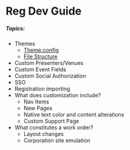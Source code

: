 # Reg Dev Guide

##### Topics:

- Themes
  - [Theme.config](theme_config/README.md)
  - [File Structure](file_structure/README.md)
- Custom Presenters/Venues
- Custom Event Fields
- Custom Social Authorization
- SSO
- Registration importing
- What does customization include?
  - Nav Items
  - New Pages
  - Native text color and content alterations
  - Custom Support Page
- What constitutes a work order?
  - Layout changes
  - Corporation site emulation
